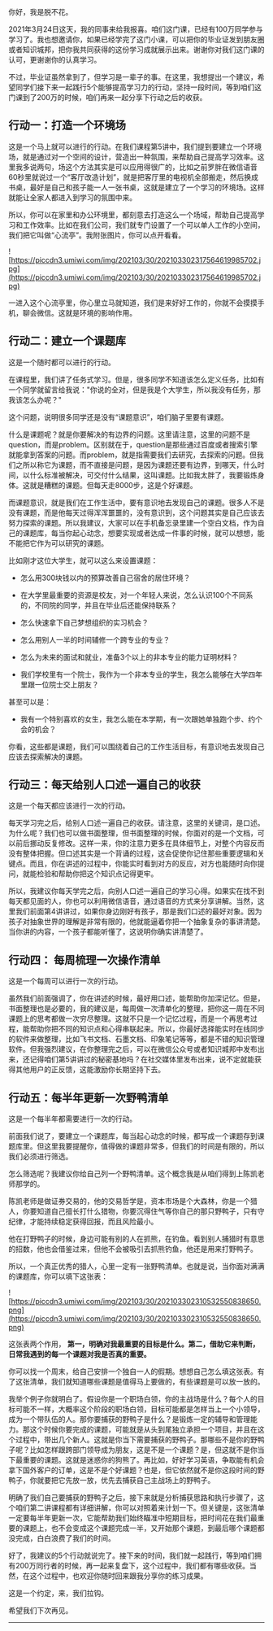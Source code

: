 你好，我是脱不花。

2021年3月24日这天，我的同事来给我报喜。咱们这门课，已经有100万同学参与学习了。我也想邀请你，如果已经学完了这门小课，可以把你的毕业证发到朋友圈或者知识城邦，把你我共同获得的这份学习成就展示出来。谢谢你对我们这门课的认可，更谢谢你的认真学习。

不过，毕业证虽然拿到了，但学习是一辈子的事。在这里，我想提出一个建议，希望同学们接下来一起践行5个能够提高学习力的行动，坚持一段时间，等到咱们这门课到了200万的时候，咱们再来一起分享下行动之后的收获。

## 行动一：打造一个环境场

这是一个马上就可以进行的行动。在我们课程第5讲中，我们提到要建立一个环境场，就是通过对一个空间的设计，营造出一种氛围，来帮助自己提高学习效率。这里我多说两句，场这个方法其实是可以应用得很广的，比如之前罗胖在微信语音60秒里就说过一个“客厅改造计划”，就是把客厅里的电视机全部搬走，然后换成书桌，最好是自己和孩子能一人一张书桌，这就是建立了一个学习的环境场。这样就能让全家人都进入到学习的氛围中来。

所以，你可以在家里和办公环境里，都刻意去打造这么一个场域，帮助自己提高学习和工作效率。比如在我们公司，我们就专门设置了一个可以单人工作的小空间，我们把它叫做“心流亭”。我附张图片，你可以点开看看。

![https://piccdn3.umiwi.com/img/202103/30/202103302317564619985702.jpg](https://piccdn3.umiwi.com/img/202103/30/202103302317564619985702.jpg)

一进入这个心流亭里，你心里立马就知道，我们是来好好工作的，你就不会摸摸手机，聊会微信。这就是环境的影响作用。

## 行动二：建立一个课题库

这是一个随时都可以进行的行动。

在课程里，我们讲了任务式学习。但是，很多同学不知道该怎么定义任务，比如有一个同学就留言给我说："你说的全对，但是我是个大学生，所以我没有任务，那我该怎么办呢？"

这个问题，说明很多同学还是没有“课题意识”，咱们脑子里要有课题。

什么是课题呢？就是你要解决的有边界的问题。这里请注意，这里的问题不是question，而是problem。区别就在于，question是那些通过百度或者搜索引擎就能拿到答案的问题。而problem，就是指需要我们去研究，去探索的问题。但我们之所以称它为课题，而不直接是问题，是因为课题还要有边界，到哪天，什么时间，以什么标准被解决，可交付什么结果，这叫课题。比如我太胖了，我要锻炼身体。这就是糟糕的课题。但每天走8000步，这是个好课题。

而课题意识，就是我们在工作生活中，要有意识地去发现自己的课题。很多人不是没有课题，而是他每天过得浑浑噩噩的，没有意识到，这个问题其实是自己应该去努力探索的课题。所以我建议，大家可以在手机备忘录里建一个空白文档，作为自己的课题库，每当你起心动念，想要实现或者达成一件事的时候，就可以想想，能不能把它作为可以研究的课题。

比如刚才这位大学生，就可以这么来设置课题：

* 怎么用300块钱以内的预算改善自己宿舍的居住环境？

* 在大学里最重要的资源是校友，对一个年轻人来说，怎么认识100个不同系的，不同院的同学，并且在毕业后还能保持联系？

* 怎么快速拿下自己梦想组织的实习机会？

* 怎么用别人一半的时间辅修一个跨专业的专业？

* 怎么为未来的面试和就业，准备3个以上的非本专业的能力证明材料？

* 我们学校里有一个院士，我作为一个非本专业的学生，我怎么能够在大学四年里跟一位院士交上朋友？

甚至可以是：

* 我有一个特别喜欢的女生，我怎么能在本学期，有一次跟她单独跑个步、约个会的机会？

你看，这些都是课题，我们可以围绕着自己的工作生活目标，有意识地去发现自己应该去探索解决的课题。

## 行动三：每天给别人口述一遍自己的收获

这是一个每天都应该进行一次的行动。

每天学习完之后，给别人口述一遍自己的收获。请注意，这里的关键词，是口述。为什么呢？我们也可以做书面整理，但书面整理的时候，你面对的是一个文档，可以前后挪动反复修改。这样一来，你的注意力更多在具体细节上，对整个内容反而没有整体把握。但口述其实是一个背诵的过程，这会促使你记住那些重要逻辑和关键点。而且，你在讲述的过程中，你能实时看到对方的反应，对方也能随时向你提问，就能检验和帮助你把这个知识点记得更牢。

所以，我建议你每天学完之后，向别人口述一遍自己的学习心得。如果实在找不到每天都见面的人，你也可以利用微信语音，通过语音的方式来分享讲解。当然，这里我们前面第4讲讲过，如果你身边刚好有孩子，那是我们口述的最好对象。因为孩子对抽象世界的理解是非常有限的，他就能逼着你把一个抽象复杂的事讲清楚。当你讲的内容，一个孩子都能听懂了，这说明你确实讲清楚了。

## 行动四： 每周梳理一次操作清单

这是一个每周可以进行一次的行动。

虽然我们前面强调了，你在讲述的时候，最好用口述，能帮助你加深记忆。但是，书面整理也是必要的，我的建议是，每周做一次清单化的整理，把你这一周在不同课题上的思考都做一次穷尽整理。这就不只是一个记忆过程，而是一个再思考过程，能帮助你把不同的知识点和心得串联起来。所以，你最好选择能实时在线同步的软件来做整理，比如飞书文档、石墨文档、印象笔记等等，都是不错的知识管理软件。但我强烈建议，在你整理完之后，可以在微信公众号或者知识城邦中发布出来，还记得咱们第5讲讲过的秘密基地吗？在社交媒体里发布出来，说不定就能获得其他用户的正反馈，这能激励你长期坚持下去。

## 行动五：每半年更新一次野鸭清单

这是一个每半年都需要进行一次的行动。

前面我们说了，要建立一个课题库，每当起心动念的时候，都写成一个课题存到课题库里。但这里我要提醒你，值得做的课题非常多，但我们的时间是有限的，所以我们必须进行筛选。

怎么筛选呢？我建议你给自己列一个野鸭清单。这个概念我是从咱们得到上陈凯老师那学的。

陈凯老师是做证券交易的，他的交易哲学是，资本市场是个大森林，你是一个猎人，你要知道自己擅长打什么猎物，你要沉得住气等你自己的那只野鸭子，只有守纪律，才能持续稳定获得回报，而且风险最小。

他在打野鸭子的时候，身边可能有别的人在抓熊，在钓鱼。看到别人捕猎时有意思的招数，他也会借鉴过来，但他不会被吸引去抓熊钓鱼，他还是用来打野鸭子。

所以，一个真正优秀的猎人，心里一定有一张野鸭清单。也就是说，当你面对满满的课题库，你可以填下这张表：

![https://piccdn3.umiwi.com/img/202103/30/202103302310532550838650.png](https://piccdn3.umiwi.com/img/202103/30/202103302310532550838650.png)

这张表两个作用， **第一，明确对我最重要的目标是什么。第二，借助它来判断，日常我遇到的每一个课题对我是否真的重要。**

你可以找一个周末，给自己安排一个独自一人的假期。想想自己怎么填这张表。有了这张清单，我们就知道哪些课题是值得马上要做的，有些课题是可以放一放的。

我举个例子你就明白了。假设你是一个职场白领，你的主战场是什么？每个人的目标可能不一样，大概率这个阶段的职场白领，目标可能都是怎样当上一个小领导，成为一个带队伍的人。那你要捕获的野鸭子是什么？是锻炼一定的辅导和管理能力。那这个时候你要完成的课题，可能就是从头到尾独立承担一个项目，并且在这个过程中，带出几个新人。这就是你当下需要捕获的野鸭子。那哪些不是你的野鸭子呢？比如怎样跟跨部门领导成为朋友，这是不是一个课题？是，但这就不是你当下最重要的课题。这就是迷惑你的狗熊了。再比如，好好学习英语，争取​能有机会拿下国外客户的订单，这是不是个好课题？也是，但它依然就不是你这段时间的野鸭子，你就要把它先放一放，优先去捕获自己主战场上的野鸭子。

明确了我们自己要捕获的野鸭子之后，接下来就是分析捕获思路和执行步骤了，这个咱们第二讲课程都有详细讲解，你可以对照着来计划一下。但关键是，这张清单一定要每半年更新一次，它能帮助我们始终瞄准中短期目标，把时间花在我们最重要的课题上，也不会变成这个课题完成一半，又开始那个课题，到最后哪个课题都没完成，白白浪费了我们的时间。

好了，我建议的5个行动就说完了。接下来的时间，我们就一起践行，等到咱们拥有200万同行者的时候，再一起来复盘下，这个过程中，我们都有哪些收获。当然，在这个过程中，也欢迎你随时回来跟我分享你的练习成果。

这是一个约定，来，我们拉钩。

希望我们下次再见。

---
